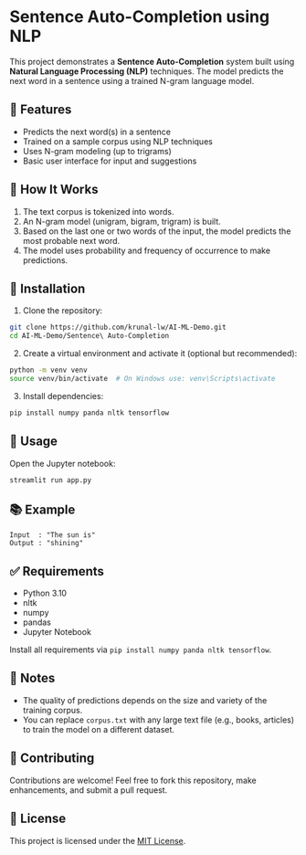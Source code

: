 # Sentence Auto-Completion using NLP

This project demonstrates a **Sentence Auto-Completion** system built using **Natural Language Processing (NLP)** techniques. The model predicts the next word in a sentence using a trained N-gram language model.

## 🚀 Features

- Predicts the next word(s) in a sentence
- Trained on a sample corpus using NLP techniques
- Uses N-gram modeling (up to trigrams)
- Basic user interface for input and suggestions

## 🧠 How It Works

1. The text corpus is tokenized into words.
2. An N-gram model (unigram, bigram, trigram) is built.
3. Based on the last one or two words of the input, the model predicts the most probable next word.
4. The model uses probability and frequency of occurrence to make predictions.

## 🔧 Installation

1. Clone the repository:

```bash
git clone https://github.com/krunal-lw/AI-ML-Demo.git
cd AI-ML-Demo/Sentence\ Auto-Completion
```

2. Create a virtual environment and activate it (optional but recommended):

```bash
python -m venv venv
source venv/bin/activate  # On Windows use: venv\Scripts\activate
```

3. Install dependencies:

```bash
pip install numpy panda nltk tensorflow
```

## 🧪 Usage

Open the Jupyter notebook:

```bash
streamlit run app.py
```

## 📚 Example

```
Input  : "The sun is"
Output : "shining"
```

## ✅ Requirements

- Python 3.10
- nltk
- numpy
- pandas
- Jupyter Notebook

Install all requirements via `pip install numpy panda nltk tensorflow`.

## 📝 Notes

- The quality of predictions depends on the size and variety of the training corpus.
- You can replace `corpus.txt` with any large text file (e.g., books, articles) to train the model on a different dataset.

## 🤝 Contributing

Contributions are welcome! Feel free to fork this repository, make enhancements, and submit a pull request.

## 📄 License

This project is licensed under the [MIT License](LICENSE).
